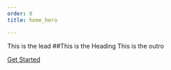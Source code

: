 ```yaml
---
order: 0
title: home_hero

---
```


This is the lead
##This is the Heading
This is the outro

<a href="/posts" label="Check Me Out">Get Started</a>
